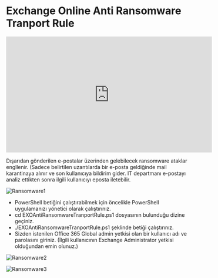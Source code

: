 # Exchange Online Anti Ransomware Tranport Rule
<iframe width="560" height="315" src="https://www.youtube.com/embed/JfKGUSTJT24" title="YouTube video player" frameborder="0" allow="accelerometer; autoplay; clipboard-write; encrypted-media; gyroscope; picture-in-picture" allowfullscreen></iframe>

Dışarıdan gönderilen e-postalar üzerinden gelebilecek ransomware ataklar engllenir.  (Sadece belirtilen uzantılarda bir e-posta geldiğinde mail  karantinaya alınır ve son kullanıcıya bildirim gider. IT departmanı e-postayı analiz ettikten sonra ilgili kullanıcıyı eposta iletebilir.

![Ransomware1](https://user-images.githubusercontent.com/53214224/161774054-77ca36f3-8748-4254-a8e9-e54b3a6732ca.png)

- PowerShell betiğini çalıştırabilmek için öncelikle PowerShell uygulamanızı yönetici olarak çalıştırınız.
- cd EXOAntiRansomwareTranportRule.ps1 dosyasının bulunduğu dizine geçiniz.
- ./EXOAntiRansomwareTranportRule.ps1 şeklinde betiği çalıştırınız.
- Sizden istenilen Office 365 Global admin yetkisi olan bir kullanıcı adı ve parolasını giriniz. (İlgili kullanıcının Exchange Administrator yetkisi olduğundan emin olunuz.)

![Ransomware2](https://user-images.githubusercontent.com/53214224/161774903-805bc720-c063-4e93-9b48-dd6bc804f373.png)


![Ransomware3](https://user-images.githubusercontent.com/53214224/161775194-04c5f6cd-43ba-448b-827e-1c60500a8976.png)
